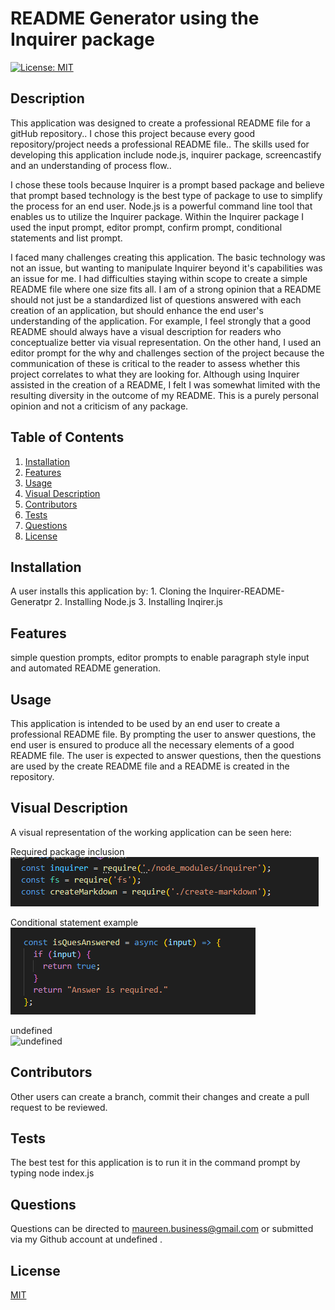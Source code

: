 # README Generator using the Inquirer package
[![License: MIT](https://img.shields.io/badge/License-MIT-yellow.svg)](https://opensource.org/licenses/MIT)

## Description

This application was designed to create a professional README file for a gitHub repository.. I chose this project because every good repository/project needs a professional README file..
The skills used for developing this application include node.js, inquirer package, screencastify and an understanding of process flow..

I chose these tools because Inquirer is a prompt based package and believe that prompt based technology is the best type of package to use to simplify the process for an end user. Node.js is a powerful command line tool that enables us to utilize the Inquirer package.  Within the Inquirer package I used the input prompt, editor prompt, confirm prompt, conditional statements and list prompt.  

I faced many challenges creating this application.  The basic technology was not an issue, but wanting to manipulate Inquirer beyond it's capabilities was an issue for me.  I had difficulties staying within scope to create a simple README file where one size fits all. I am of a strong opinion that a README should not just be a standardized list of questions answered with each creation of an application, but should enhance the end user's understanding of the application. For example, I feel strongly that a good README should always have a visual description for readers who conceptualize better via visual representation.  On the other hand, I used an editor prompt for the why and challenges section of the project because the communication of these is critical to the reader to assess whether this project correlates to what they are looking for.  Although using Inquirer assisted in the creation of a README, I felt I was somewhat limited with the resulting diversity in the outcome of my README.  This is a purely personal opinion and not a criticism of any package.
  

## Table of Contents

1. [Installation](#Installation)
2. [Features](#Features)
3. [Usage](#Usage)
4. [Visual Description](#Visual-Description)
5. [Contributors](#Contributing)
6. [Tests](#Tests)  
7. [Questions](#Questions)
8. [License](#License)
  

## Installation <a id="Installation"></a>

A user installs this application by:
	1. Cloning the Inquirer-README-Generatpr
	2. Installing Node.js
	3. Installing Inqirer.js 

  

## Features <a id="Features"></a>

simple question prompts, editor prompts to enable paragraph style input and automated README generation. 
  

## Usage <a id="Usage"></a>

This application is intended to be used by an end user to create a professional README file.  By prompting the user to answer questions, the end user is ensured to produce all the necessary elements of a good README file.  The user is expected to answer questions, then the questions are used by the create README file and a README is created in the repository.
  

## Visual Description <a id="Visual-Description"></a>

A visual representation of the working application can be seen here:  

Required package inclusion  
![Required package inclusion](assets/images/requiredfiles.png)


Conditional statement example  
![Conditional statement example](assets/images/conditionalstatement.png)  


undefined  
![undefined](assets/images/undefined)  


## Contributors <a id="Contributing"></a>

Other users can create a branch, commit their changes and create a pull request to be reviewed.
  

## Tests <a id="Tests"></a>

The best test for this application is to run it in the command prompt by typing node index.js
  

## Questions  <a id="Questions"></a>

Questions can be directed to maureen.business@gmail.com or submitted via my Github account at undefined .
  

## License <a id="License"></a>

[MIT](https://opensource.org/licenses/MIT)
